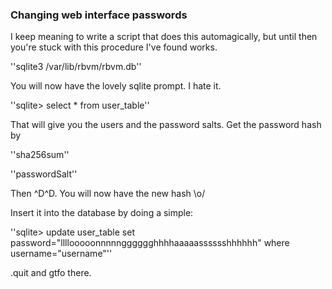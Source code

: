 ### Changing web interface passwords

I keep meaning to write a script that does this automagically, but until then you're stuck with this procedure I've found works.

''sqlite3 /var/lib/rbvm/rbvm.db''

You will now have the lovely sqlite prompt. I hate it.

''sqlite> select * from user_table''

That will give you the users and the password salts. Get the password hash by

''sha256sum''

''passwordSalt''

Then ^D^D. You will now have the new hash \o/

Insert it into the database by doing a simple:

''sqlite> update user_table set password="llllooooonnnnngggggghhhhaaaaasssssshhhhhh" where username="username"''

.quit and gtfo there.


